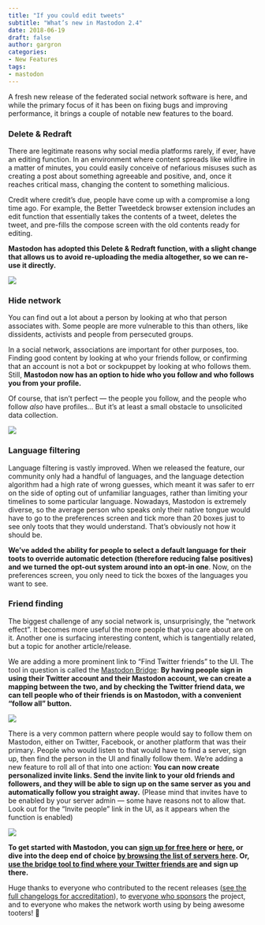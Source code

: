 ```yaml
---
title: "If you could edit tweets"
subtitle: "What’s new in Mastodon 2.4"
date: 2018-06-19
draft: false
author: gargron
categories:
- New Features
tags:
- mastodon
---
```


A fresh new release of the federated social network software is here, and while the primary focus of it has been on fixing bugs and improving performance, it brings a couple of notable new features to the board.

### Delete & Redraft

There are legitimate reasons why social media platforms rarely, if ever, have an editing function. In an environment where content spreads like wildfire in a matter of minutes, you could easily conceive of nefarious misuses such as creating a post about something agreeable and positive, and, once it reaches critical mass, changing the content to something malicious.

Credit where credit’s due, people have come up with a compromise a long time ago. For example, the Better Tweetdeck browser extension includes an edit function that essentially takes the contents of a tweet, deletes the tweet, and pre-fills the compose screen with the old contents ready for editing.

**Mastodon has adopted this Delete & Redraft function, with a slight change that allows us to avoid re-uploading the media altogether, so we can re-use it directly.**

![](https://cdn-images-1.medium.com/max/2000/1*eNMEH8zqbnZ9PlD865zvxg.png)

### Hide network

You can find out a lot about a person by looking at who that person associates with. Some people are more vulnerable to this than others, like dissidents, activists and people from persecuted groups.

In a social network, associations are important for other purposes, too. Finding good content by looking at who your friends follow, or confirming that an account is not a bot or sockpuppet by looking at who follows them. Still, **Mastodon now has an option to hide who you follow and who follows you from your profile.**

Of course, that isn’t perfect — the people you follow, and the people who follow *also* have profiles… But it’s at least a small obstacle to unsolicited data collection.

![](https://cdn-images-1.medium.com/max/2000/1*MHHC2NRdzytfTL6NL7mWjA.jpeg)

### Language filtering

Language filtering is vastly improved. When we released the feature, our community only had a handful of languages, and the language detection algorithm had a high rate of wrong guesses, which meant it was safer to err on the side of opting out of unfamiliar languages, rather than limiting your timelines to some particular language. Nowadays, Mastodon is extremely diverse, so the average person who speaks only their native tongue would have to go to the preferences screen and tick more than 20 boxes just to see only toots that they would understand. That’s obviously not how it should be.

**We’ve added the ability for people to select a default language for their toots to override automatic detection (therefore reducing false positives) and we turned the opt-out system around into an opt-in one**. Now, on the preferences screen, you only need to tick the boxes of the languages you want to see.

### Friend finding

The biggest challenge of any social network is, unsurprisingly, the “network effect”. It becomes more useful the more people that you care about are on it. Another one is surfacing interesting content, which is tangentially related, but a topic for another article/release.

We are adding a more prominent link to “Find Twitter friends” to the UI. The tool in question is called the [Mastodon Bridge](https://bridge.joinmastodon.org): **By having people sign in using their Twitter account and their Mastodon account, we can create a mapping between the two, and by checking the Twitter friend data, we can tell people who of their friends is on Mastodon, with a convenient “follow all” button.**

![](https://cdn-images-1.medium.com/max/2000/1*TDSbOXA2-c6JMD5BFB0aMA.jpeg)

There is a very common pattern where people would say to follow them on Mastodon, either on Twitter, Facebook, or another platform that was their primary. People who would listen to that would have to find a server, sign up, then find the person in the UI and finally follow them. We’re adding a new feature to roll all of that into one action: **You can now create personalized invite links. Send the invite link to your old friends and followers, and they will be able to sign up on the same server as you and automatically follow you straight away.** (Please mind that invites have to be enabled by your server admin — some have reasons not to allow that. Look out for the “Invite people” link in the UI, as it appears when the function is enabled)

![](https://cdn-images-1.medium.com/max/2000/1*PSeXkqRudSnlXds1zOdN3A.jpeg)

**To get started with Mastodon, you can [sign up for free here](https://mastodon.social/about) or [here](https://mstdn.io/about), or dive into the deep end of choice [by browsing the list of servers here](https://joinmastodon.org/#getting-started). Or, [use the bridge tool to find where your Twitter friends are](https://bridge.joinmastodon.org) and sign up there.**

Huge thanks to everyone who contributed to the recent releases ([see the full changelogs for accreditation](https://github.com/tootsuite/mastodon/releases/tag/v2.4.0)), to [everyone who sponsors](https://joinmastodon.org/sponsors) the project, and to everyone who makes the network worth using by being awesome tooters! 🐘
